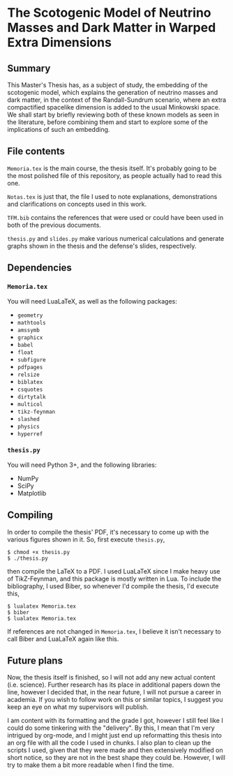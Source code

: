 # The Scotogenic Model of Neutrino Masses and Dark Matter in Warped Extra Dimensions
## Summary
This Master's Thesis has, as a subject of study, the embedding of the scotogenic model, which
explains the generation of neutrino masses and dark matter, in the context of the Randall-Sundrum
scenario, where an extra compactified spacelike dimension is added to the usual Minkowski space. We
shall start by briefly reviewing both of these known models as seen in the literature, before
combining them and start to explore some of the implications of such an embedding.

## File contents
`Memoria.tex` is the main course, the thesis itself. It's probably going to be
the most polished file of this repository, as people actually had to read this one.

`Notas.tex` is just that, the file I used to note explanations, demonstrations
and clarifications on concepts used in this work.

`TFM.bib` contains the references that were used or could have been used in both
of the previous documents.

`thesis.py` and `slides.py` make various numerical calculations and generate graphs
shown in the thesis and the defense's slides, respectively.

## Dependencies
### `Memoria.tex`
You will need LuaLaTeX, as well as the following packages:

- `geometry`
- `mathtools`
- `amssymb`
- `graphicx`
- `babel`
- `float`
- `subfigure`
- `pdfpages`
- `relsize`
- `biblatex`
- `csquotes`
- `dirtytalk`
- `multicol`
- `tikz-feynman`
- `slashed`
- `physics`
- `hyperref`

### `thesis.py`
You will need Python 3+, and the following libraries:

- NumPy
- SciPy
- Matplotlib

## Compiling
In order to compile the thesis' PDF, it's necessary to come up with the various
figures shown in it. So, first execute `thesis.py`,

```
$ chmod +x thesis.py
$ ./thesis.py
```

then compile the LaTeX to a PDF. I used LuaLaTeX since I make heavy use of
TikZ-Feynman, and this package is mostly written in Lua. To include the
bibliography, I used Biber, so whenever I'd compile the thesis, I'd execute
this,

```
$ lualatex Memoria.tex
$ biber
$ lualatex Memoria.tex
```

If references are not changed in `Memoria.tex`, I believe it isn't necessary
to call Biber and LuaLaTeX again like this.

## Future plans
Now, the thesis itself is finished, so I will not add any new actual content
(i.e. science). Further research has its place in additional papers down the
line, however I decided that, in the near future, I will not pursue a career in
academia. If you wish to follow work on this or similar topics, I suggest you
keep an eye on what my supervisors will publish.

I am content with its formatting and the grade I got, however I still feel like
I could do some tinkering with the "delivery". By this, I mean that I'm very
intrigued by org-mode, and I might just end up reformatting this thesis into an
org file with all the code I used in chunks. I also plan to clean up the
scripts I used, given that they were made and then extensively modified on
short notice, so they are not in the best shape they could be. However, I
will try to make them a bit more readable when I find the time.
